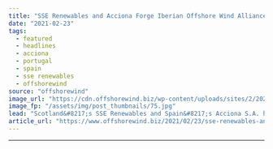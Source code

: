 ```yaml
---
title: "SSE Renewables and Acciona Forge Iberian Offshore Wind Alliance"
date: "2021-02-23"
tags: 
  - featured
  - headlines
  - acciona
  - portugal
  - spain
  - sse renewables
  - offshorewind
source: "offshorewind"
image_url: "https://cdn.offshorewind.biz/wp-content/uploads/sites/2/2021/02/23132003/SSE-Renewables-and-Acciona-Forge-Iberian-Offshore-Wind-Alliance.jpg"
image_fp: "/assets/img/post_thumbnails/75.jpg"
lead: "Scotland&#8217;s SSE Renewables and Spain&#8217;s Acciona S.A. have signed an exclusivity agreement regarding the"
article_url: "https://www.offshorewind.biz/2021/02/23/sse-renewables-and-acciona-forge-iberian-offshore-wind-alliance/"
---
```


---
